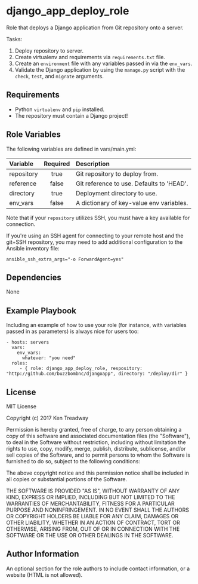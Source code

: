 django_app_deploy_role
======================

Role that deploys a Django application from Git repository onto a server.

Tasks:
1. Deploy repository to server.
2. Create virtualenv and requirements via `requirements.txt` file.
3. Create an `environment` file with any variables passed in via the `env_vars`.
4. Validate the Django application by using the `manage.py` script with the `check`, `test`, and `migrate` arguments.

Requirements
------------

* Python `virtualenv` and `pip` installed.
* The repository must contain a Django project!

Role Variables
--------------

The following variables are defined in vars/main.yml:

| Variable   | Required | Description                                |
|:-----------|:--------:|:-------------------------------------------|
| repository | true     | Git repository to deploy from.             |
| reference  | false    | Git reference to use.  Defaults to 'HEAD'. |
| directory  | true     | Deployment directory to use.               |
| env_vars   | false    | A dictionary of key-value env variables.   |

Note that if your `repository` utilizes SSH, you must have a key available for connection.

If you're using an SSH agent for connecting to your remote host and the git+SSH repository, you may need to add additional configuration to the Ansible inventory file:

    ansible_ssh_extra_args="-o ForwardAgent=yes"

Dependencies
------------

None

Example Playbook
----------------

Including an example of how to use your role (for instance, with variables passed in as parameters) is always nice for users too:

    - hosts: servers
      vars:
        env_vars:
          whatever: "you need"
      roles:
         - { role: django_app_deploy_role, respository: "http://github.com/buzzbombnc/djangoapp", directory: "/deploy/dir" }

License
-------

MIT License

Copyright (c) 2017 Ken Treadway

Permission is hereby granted, free of charge, to any person obtaining a copy
of this software and associated documentation files (the "Software"), to deal
in the Software without restriction, including without limitation the rights
to use, copy, modify, merge, publish, distribute, sublicense, and/or sell
copies of the Software, and to permit persons to whom the Software is
furnished to do so, subject to the following conditions:

The above copyright notice and this permission notice shall be included in all
copies or substantial portions of the Software.

THE SOFTWARE IS PROVIDED "AS IS", WITHOUT WARRANTY OF ANY KIND, EXPRESS OR
IMPLIED, INCLUDING BUT NOT LIMITED TO THE WARRANTIES OF MERCHANTABILITY,
FITNESS FOR A PARTICULAR PURPOSE AND NONINFRINGEMENT. IN NO EVENT SHALL THE
AUTHORS OR COPYRIGHT HOLDERS BE LIABLE FOR ANY CLAIM, DAMAGES OR OTHER
LIABILITY, WHETHER IN AN ACTION OF CONTRACT, TORT OR OTHERWISE, ARISING FROM,
OUT OF OR IN CONNECTION WITH THE SOFTWARE OR THE USE OR OTHER DEALINGS IN THE
SOFTWARE.

Author Information
------------------

An optional section for the role authors to include contact information, or a website (HTML is not allowed).
